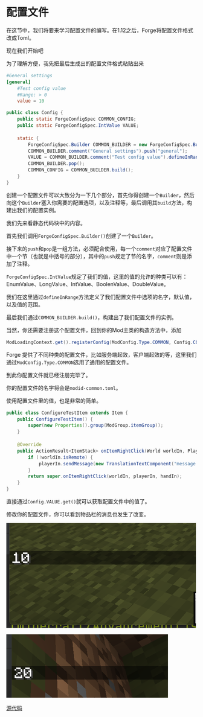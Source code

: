 # 配置文件

在这节中，我们将要来学习配置文件的编写。在1.12之后，Forge将配置文件格式改成Toml。

现在我们开始吧

为了理解方便，我先把最后生成出的配置文件格式粘贴出来

```toml
#General settings
[general]
	#Test config value
	#Range: > 0
	value = 10
```

```java
public class Config {
    public static ForgeConfigSpec COMMON_CONFIG;
    public static ForgeConfigSpec.IntValue VALUE;

    static {
        ForgeConfigSpec.Builder COMMON_BUILDER = new ForgeConfigSpec.Builder();
        COMMON_BUILDER.comment("General settings").push("general");
        VALUE = COMMON_BUILDER.comment("Test config value").defineInRange("value", 10, 0, Integer.MAX_VALUE);
        COMMON_BUILDER.pop();
        COMMON_CONFIG = COMMON_BUILDER.build();
    }
}
```

创建一个配置文件可以大致分为一下几个部分，首先你得创建一个`Builder`，然后向这个`Builder`塞入你需要的配置选项，以及注释等，最后调用其`build`方法，构建出我们的配置实例。

我们先来看静态代码块中的内容。

首先我们调用`ForgeConfigSpec.Builder()`创建了一个`Builder`。

接下来的`push`和`pop`是一组方法，必须配合使用，每一个`comment`对应了配置文件中一个节（也就是中括号的部分），其中的`push`规定了节的名字，`comment`则是添加了注释。

`ForgeConfigSpec.IntValue`规定了我们的值，这里的值的允许的种类可以有：EnumValue、LongValue、IntValue、BoolenValue、DoubleValue。

我们在这里通过`defineInRange`方法定义了我们配置文件中选项的名字，默认值，以及值的范围。

最后我们通过`COMMON_BUILDER.build()`，构建出了我们配置文件的实例。

当然，你还需要注册这个配置文件，回到你的Mod主类的构造方法中，添加

```java
ModLoadingContext.get().registerConfig(ModConfig.Type.COMMON, Config.COMMON_CONFIG);
```

Forge 提供了不同种类的配置文件，比如服务端起效，客户端起效的等，这里我们通过`ModConfig.Type.COMMON`选用了通用的配置文件。

到此你配置文件就已经注册完毕了。

你的配置文件的名字将会是`modid-common.toml`。

使用配置文件里的值，也是非常的简单。

```java
public class ConfigureTestItem extends Item {
    public ConfigureTestItem() {
        super(new Properties().group(ModGroup.itemGroup));
    }

    @Override
    public ActionResult<ItemStack> onItemRightClick(World worldIn, PlayerEntity playerIn, Hand handIn) {
        if (!worldIn.isRemote) {
            playerIn.sendMessage(new TranslationTextComponent("message." + Utils.MOD_ID + ".config", Config.VALUE.get()), playerIn.getUniqueID());
        }
        return super.onItemRightClick(worldIn, playerIn, handIn);
    }
}
```

直接通过`Config.VALUE.get()`就可以获取配置文件中的值了。

修改你的配置文件，你可以看到物品栏的消息也发生了改变。

![image-20200516101413181](configure.assets/image-20200516101413181.png)

![image-20200516101637019](configure.assets/image-20200516101637019.png)

[源代码](https://github.com/FledgeXu/BosonSourceCode/tree/master/src/main/java/com/tutorial/boson/configure)

